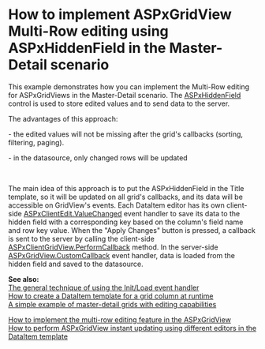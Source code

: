 # How to implement ASPxGridView Multi-Row editing using ASPxHiddenField in the Master-Detail scenario


<p>This example demonstrates how you can implement the Multi-Row editing for ASPxGridViews in the Master-Detail scenario. The <a href="http://documentation.devexpress.com/#AspNet/CustomDocument5767"><u>ASPxHiddenField</u></a> control is used to store edited values and to send data to the server.</p><p>The advantages of this approach:</p><p>  - the edited values will not be missing after the grid's callbacks (sorting, filtering, paging).</p><p>  - in the datasource, only changed rows will be updated</p><br />
<p>The main idea of this approach is to put the ASPxHiddenField in the Title template, so it will be updated on all grid's callbacks, and its data will be accessible on GridView's events. Each DataItem editor has its own client-side <a href="http://documentation.devexpress.com/#AspNet/DevExpressWebASPxEditorsScriptsASPxClientEdit_ValueChangedtopic"><u>ASPxClientEdit.ValueChanged</u></a> event handler to save its data to the hidden field with a corresponding key based on the column's field name and row key value. When the "Apply Changes" button is pressed, a callback is sent to the server by calling the client-side <a href="http://documentation.devexpress.com/#AspNet/DevExpressWebASPxGridViewScriptsASPxClientGridView_PerformCallbacktopic"><u>ASPxClientGridView.PerformCallback</u></a> method. In the server-side <a href="http://documentation.devexpress.com/#AspNet/DevExpressWebASPxGridViewASPxGridView_CustomCallbacktopic"><u>ASPxGridView.CustomCallback</u></a> event handler, data is loaded from the hidden field and saved to the datasource.</p><p><strong>See also:<br />
</strong><a href="https://www.devexpress.com/Support/Center/p/K18282">The general technique of using the Init/Load event handler</a><br />
<a href="https://www.devexpress.com/Support/Center/p/E293">How to create a DataItem template for a grid column at runtime</a><br />
<a href="https://www.devexpress.com/Support/Center/p/E248">A simple example of master-detail grids with editing capabilities</a></p><p><a href="https://www.devexpress.com/Support/Center/p/E324">How to implement the multi-row editing feature in the ASPxGridView</a><br />
<a href="https://www.devexpress.com/Support/Center/p/E2333">How to perform ASPxGridView instant updating using different editors in the DataItem template</a></p>

<br/>


